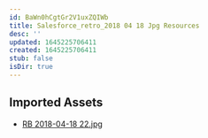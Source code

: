 ```yaml
---
id: BaWn0hCgtGr2V1uxZQIWb
title: Salesforce_retro_2018 04 18 Jpg Resources
desc: ''
updated: 1645225706411
created: 1645225706411
stub: false
isDir: true
---
```

## Imported Assets
- [RB 2018-04-18 22.jpg](/assets/rb-2018-04-18-22-b8YT4lwB5E35.jpg)
